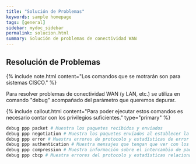 ```yaml
---
title: "Solución de Problemas"
keywords: sample homepage
tags: [general]
sidebar: mydoc_sidebar
permalink: solucion.html
summary: Solución de problemas de conectividad WAN
---
```


## Resolución de Problemas

{% include note.html content="Los comandos que se motrarán son para sistemas CISCO." %}

Para resolver problemas de conectividad WAN (y LAN, etc.) se utiliza en comando "debug" acompañado del parámetro que queremos depurar. 

{% include callout.html content="Para poder ejecutar estos comandos es necesario contar con los privilegios suficientes." type="primary" %}

```bash
debug ppp packet # Muestra los paquetes recibidos y enviados
debug ppp negotiation # Muestra los paquetes enviados al establecer la conexión
debug ppp error # Muestra errores de protocolo y estadísticas de error
debug ppp authentication # Muestra mensajes que tengan que ver con los protocolos CHAP y PAP
debug ppp compression # Muestra información sobre el intercambio de paquetes comprimidos
debug ppp cbcp # Muestra errores del protocolo y estadísticas relacionadas con las negociaciones de conexión PPP
```